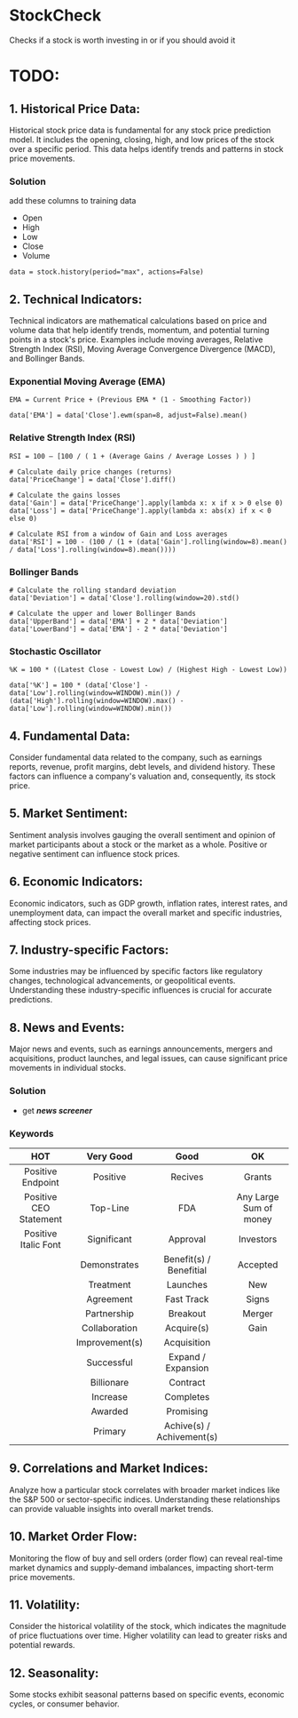 # StockCheck
Checks if a stock is worth investing in or if you should avoid it

# TODO:

## 1. Historical Price Data:
Historical stock price data is fundamental for any stock price prediction model. It includes the opening, closing, high, and low prices of the stock over a specific period. This data helps identify trends and patterns in stock price movements.

### Solution
add these columns to training data
- Open
- High
- Low
- Close
- Volume
```
data = stock.history(period="max", actions=False)
```

## 2. Technical Indicators:
Technical indicators are mathematical calculations based on price and volume data that help identify trends, momentum, and potential turning points in a stock's price. Examples include moving averages, Relative Strength Index (RSI), Moving Average Convergence Divergence (MACD), and Bollinger Bands.

### Exponential Moving Average (EMA)
`EMA = Current Price + (Previous EMA * (1 - Smoothing Factor))`
```
data['EMA'] = data['Close'].ewm(span=8, adjust=False).mean()
```

### Relative Strength Index (RSI)
`RSI = 100 – [100 / ( 1 + (Average Gains / Average Losses ) ) ]`
```
# Calculate daily price changes (returns)
data['PriceChange'] = data['Close'].diff()

# Calculate the gains losses
data['Gain'] = data['PriceChange'].apply(lambda x: x if x > 0 else 0)
data['Loss'] = data['PriceChange'].apply(lambda x: abs(x) if x < 0 else 0)

# Calculate RSI from a window of Gain and Loss averages
data['RSI'] = 100 - (100 / (1 + (data['Gain'].rolling(window=8).mean() / data['Loss'].rolling(window=8).mean())))
```

### Bollinger Bands
```
# Calculate the rolling standard deviation
data['Deviation'] = data['Close'].rolling(window=20).std()

# Calculate the upper and lower Bollinger Bands
data['UpperBand'] = data['EMA'] + 2 * data['Deviation']
data['LowerBand'] = data['EMA'] - 2 * data['Deviation']
```

### Stochastic Oscillator
`%K = 100 * ((Latest Close - Lowest Low) / (Highest High - Lowest Low))`
```
data['%K'] = 100 * (data['Close'] - data['Low'].rolling(window=WINDOW).min()) / (data['High'].rolling(window=WINDOW).max() - data['Low'].rolling(window=WINDOW).min())
```


## 4. Fundamental Data:
Consider fundamental data related to the company, such as earnings reports, revenue, profit margins, debt levels, and dividend history. These factors can influence a company's valuation and, consequently, its stock price.

## 5. Market Sentiment:
Sentiment analysis involves gauging the overall sentiment and opinion of market participants about a stock or the market as a whole. Positive or negative sentiment can influence stock prices.

## 6. Economic Indicators:
Economic indicators, such as GDP growth, inflation rates, interest rates, and unemployment data, can impact the overall market and specific industries, affecting stock prices.

## 7. Industry-specific Factors:
Some industries may be influenced by specific factors like regulatory changes, technological advancements, or geopolitical events. Understanding these industry-specific influences is crucial for accurate predictions.

## 8. News and Events:
Major news and events, such as earnings announcements, mergers and acquisitions, product launches, and legal issues, can cause significant price movements in individual stocks.

### Solution
- get ***news screener***

### Keywords
| HOT | Very Good | Good | OK |
|:-:|:-:|:-:|:-:|
| Positive Endpoint | Positive | Recives | Grants |
| Positive CEO Statement | Top-Line | FDA | Any Large Sum of money |
| Positive Italic Font | Significant | Approval | Investors |
|  | Demonstrates | Benefit(s) / Benefitial | Accepted |
|  | Treatment | Launches | New |
|  | Agreement | Fast Track | Signs |
|  | Partnership | Breakout | Merger |
|  | Collaboration | Acquire(s) | Gain |
|  | Improvement(s) | Acquisition |  |
|  | Successful | Expand / Expansion |  |
|  | Billionare | Contract |  |
|  | Increase | Completes |  |
|  | Awarded | Promising |  |
|  | Primary | Achive(s) / Achivement(s) |  |


## 9. Correlations and Market Indices:
Analyze how a particular stock correlates with broader market indices like the S&P 500 or sector-specific indices. Understanding these relationships can provide valuable insights into overall market trends.

## 10. Market Order Flow:
Monitoring the flow of buy and sell orders (order flow) can reveal real-time market dynamics and supply-demand imbalances, impacting short-term price movements.

## 11. Volatility:
Consider the historical volatility of the stock, which indicates the magnitude of price fluctuations over time. Higher volatility can lead to greater risks and potential rewards.

## 12. Seasonality:
Some stocks exhibit seasonal patterns based on specific events, economic cycles, or consumer behavior.

